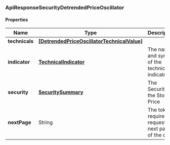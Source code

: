 
[//]: # (CLASS:ApiResponseSecurityDetrendedPriceOscillator)

[//]: # (KIND:object)

### ApiResponseSecurityDetrendedPriceOscillator

#### Properties

[//]: # (START_DEFINITION)

Name | Type | Description
------------ | ------------- | -------------
**technicals** | [**[DetrendedPriceOscillatorTechnicalValue]**](DetrendedPriceOscillatorTechnicalValue.md) |  &nbsp;
**indicator** | [**TechnicalIndicator**](TechnicalIndicator.md) | The name and symbol of the technical indicator &nbsp;
**security** | [**SecuritySummary**](SecuritySummary.md) | The Security of the Stock Price &nbsp;
**nextPage** | String | The token required to request the next page of the data &nbsp;

[//]: # (END_DEFINITION)


[//]: # (CONTAINED_CLASS:DetrendedPriceOscillatorTechnicalValue)


[//]: # (CONTAINED_CLASS:TechnicalIndicator)


[//]: # (CONTAINED_CLASS:SecuritySummary)





